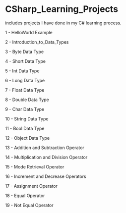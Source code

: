 # CSharp_Learning_Projects

includes projects I have done in my C# learning process.

 1 - HelloWorld Example

 2 - Introduction_to_Data_Types

 3 - Byte Data Type

 4 - Short Data Type

 5 - Int Data Type

 6 - Long Data Type

 7 - Float Data Type

 8 - Double Data Type

 9 - Char Data Type

10 - String Data Type

11 - Bool Data Type

12 - Object Data Type

13 - Addition and Subtraction Operator

14 - Multiplication and Division Operator

15 - Mode Retrieval Operator

16 - Increment and Decrease Operators

17 - Assignment Operator

18 - Equal Operator

19 - Not Equal Operator



